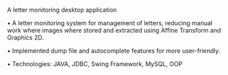 A letter monitoring desktop application

• A letter monitoring system for management of letters, reducing manual work where images where stored and extracted using Affine Transform and Graphics 2D.

• Implemented dump file and autocomplete features for more user-friendly.

• Technologies: JAVA, JDBC, Swing Framework, MySQL, OOP

